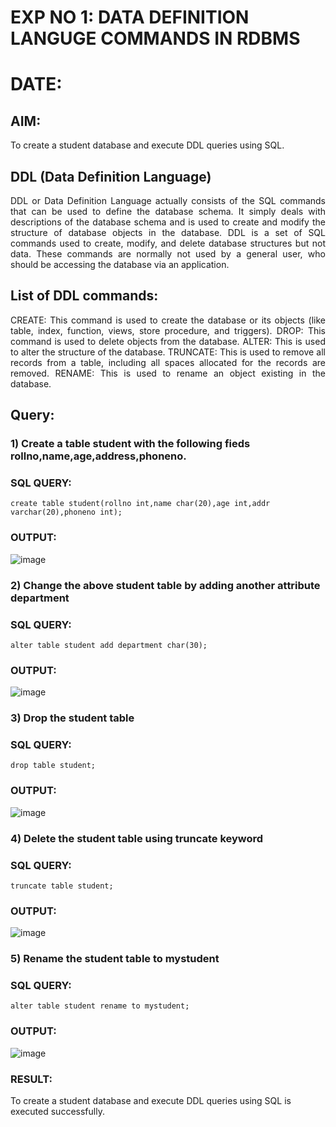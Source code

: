 # EXP NO 1: DATA DEFINITION LANGUGE COMMANDS IN RDBMS
# DATE:
## AIM:
To create a student database and execute DDL queries using SQL.


## DDL (Data Definition Language)
<div align="justify">
DDL or Data Definition Language actually consists of the SQL commands that can be used to define the database schema. It simply deals with descriptions of the database schema and is used to create and modify the structure of database objects in the database. DDL is a set of SQL commands used to create, modify, and delete database structures but not data. These commands are normally not used by a general user, who should be accessing the database via an application.
</div>
 
## List of DDL commands: 
<div align="justify">
CREATE: This command is used to create the database or its objects (like table, index, function, views, store procedure, and triggers).
DROP: This command is used to delete objects from the database.
ALTER: This is used to alter the structure of the database.
TRUNCATE: This is used to remove all records from a table, including all spaces allocated for the records are removed.
RENAME: This is used to rename an object existing in the database.
</div>

## Query:
### 1) Create a table student with the following fieds rollno,name,age,address,phoneno.

### SQL QUERY: 
```
create table student(rollno int,name char(20),age int,addr varchar(20),phoneno int);
```
### OUTPUT:
![image](https://github.com/ARUNKUMART9968/G2_DBMS/assets/121215794/490a6bfd-05f1-4789-8526-274d786999c9)

### 2) Change the above student table by adding another attribute department

### SQL QUERY: 
```
alter table student add department char(30);

```
### OUTPUT:
![image](https://github.com/ARUNKUMART9968/G2_DBMS/assets/121215794/9ee913f2-a82f-4b3d-a2bb-d5f2254184d1)

### 3) Drop the student table
 
### SQL QUERY: 
```
drop table student;

```
### OUTPUT:
![image](https://github.com/ARUNKUMART9968/G2_DBMS/assets/121215794/fbbd4d76-7f7f-4a96-876d-ea3f7688a81f)


### 4) Delete the student table using truncate keyword
### SQL QUERY: 
```
truncate table student;

```
### OUTPUT:
![image](https://github.com/ARUNKUMART9968/G2_DBMS/assets/121215794/a588479f-0b33-4e5a-88cd-e8b2e2069a77)

### 5) Rename the student table to mystudent
### SQL QUERY: 
```
alter table student rename to mystudent;

```
### OUTPUT:
![image](https://github.com/ARUNKUMART9968/G2_DBMS/assets/121215794/0c723764-5e0e-49ce-927b-b1fdd0a03f66)

### RESULT:
To create a student database and execute DDL queries using SQL is executed successfully.
